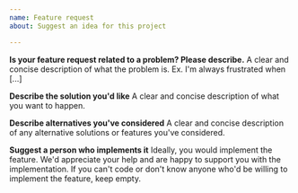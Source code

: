 ```yaml
---
name: Feature request
about: Suggest an idea for this project

---
```


**Is your feature request related to a problem? Please describe.**
A clear and concise description of what the problem is. Ex. I'm always frustrated when [...]

**Describe the solution you'd like**
A clear and concise description of what you want to happen.

**Describe alternatives you've considered**
A clear and concise description of any alternative solutions or features you've considered.

**Suggest a person who implements it**
Ideally, you would implement the feature. We'd appreciate your help and are happy to support you with the implementation. If you can't code or don't know anyone who'd be willing to implement the feature, keep empty.
